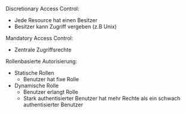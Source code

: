 Discretionary Access Control:
- Jede Resource hat einen Besitzer
- Besitzer kann Zugriff vergeben (z.B Unix)

Mandatory Access Control:
- Zentrale Zugriffsrechte

Rollenbasierte Autorisierung:
- Statische Rollen
    - Benutzer hat fixe Rolle
- Dynamische Rolle
    - Benutzer erlangt Rolle
    - Stark authentisierter Benutzer hat mehr Rechte als ein schwach authentisierter Benutzer